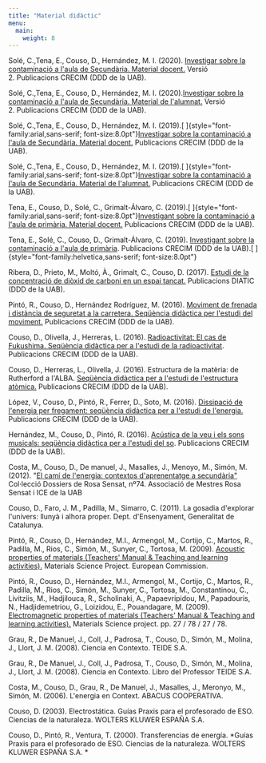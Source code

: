 ```yaml
---
title: "Material didàctic"
menu:
  main:
    weight: 8
---
```

Solé, C.,Tena, E., Couso, D., Hernández, M. I. (2020). [Investigar sobre
la contaminació a l\'aula de Secundària. Material
docent.](https://ddd.uab.cat/pub/recdoc/2019/201543/Projecte_Atencio_Docents_a2020.pdf)
Versió 2. Publicacions CRECIM (DDD de la UAB).

Solé, C.,Tena, E., Couso, D., Hernández, M. I. (2020).[Investigar sobre
la contaminació a l'aula de Secundària. Material de
l'alumnat.](https://ddd.uab.cat/pub/recdoc/2019/201543/Projecte_Atencio_Alumnat_a2020.pdf)
Versió 2. Publicacions CRECIM (DDD de la UAB).

Solé, C.,Tena, E., Couso, D., Hernández, M. I.
(2019).[ ]{style="font-family:arial,sans-serif; font-size:8.0pt"}[Investigar
sobre la contaminació a l'aula de Secundària. Material
docent.](https://ddd.uab.cat/pub/recdoc/2019/201543/Projecte_Atencio_Docents.pdf) Publicacions
CRECIM (DDD de la UAB).

Solé, C.,Tena, E., Couso, D., Hernández, M. I.
(2019).[ ]{style="font-family:arial,sans-serif; font-size:8.0pt"}[Investigar
sobre la contaminació a l'aula de Secundària. Material de
l\'alumnat.](https://ddd.uab.cat/pub/recdoc/2019/201543/Projecte_Atencio_Alumnat.pdf) Publicacions
CRECIM (DDD de la UAB).

Tena, E., Couso, D., Solé, C., Grimalt-Álvaro, C.
(2019).[ ]{style="font-family:arial,sans-serif; font-size:8.0pt"}[Investigant
sobre la contaminació a l'aula de primària. Material
docent.](https://ddd.uab.cat/pub/recdoc/2019/201068/Material_per_docent_V8_DDD.pdf) Publicacions
CRECIM (DDD de la UAB).

Tena, E., Solé, C., Couso, D., Grimalt-Álvaro, C. (2019). [Investigant
sobre la contaminació a l'aula de
primària](https://ddd.uab.cat/record/201068). Publicacions CRECIM (DDD
de la UAB).[
]{style="font-family:helvetica,sans-serif; font-size:8.0pt"}

Ribera, D., Prieto, M., Moltó, À., Grimalt, C., Couso, D. (2017).
[Estudi de la concentració de diòxid de carboni en un espai
tancat.](https://ddd.uab.cat/record/182125) Publicacions DIATIC (DDD de
la UAB).

Pintó, R., Couso, D., Hernández Rodríguez, M. (2016). [Moviment de
frenada i distància de seguretat a la carretera. Seqüència didàctica per
l\'estudi del moviment.](https://ddd.uab.cat/record/182198) Publicacions
CRECIM (DDD de la UAB).

Couso, D., Olivella, J., Herreras, L. (2016). [Radioactivitat: El cas de
Fukushima. Seqüència didàctica per a l\'estudi de la
radioactivitat](https://ddd.uab.cat/record/182188). Publicacions CRECIM
(DDD de la UAB).

Couso, D., Herreras, L., Olivella, J. (2016). Estructura de la matèria:
de Rutherford a l\'ALBA. [Seqüència didàctica per a l\'estudi de
l\'estructura atòmica.](https://ddd.uab.cat/record/182187) Publicacions
CRECIM (DDD de la UAB).

López, V., Couso, D., Pintó, R., Ferrer, D., Soto, M. (2016).
[Dissipació de l\'energia per fregament: seqüència didàctica per a
l\'estudi de l\'energia.](https://ddd.uab.cat/record/182178)
Publicacions CRECIM (DDD de la UAB).

Hernández, M., Couso, D., Pintó, R. (2016). [Acústica de la veu i els
sons musicals: seqüència didàctica per a l\'estudi del
so](https://ddd.uab.cat/record/182165). Publicacions CRECIM (DDD de la
UAB).

Costa, M., Couso, D., De manuel, J., Masalles, J., Menoyo, M., Simón, M.
(2012). \"[El camí de l'energia: contextos d'aprenentatge a
secundària\"](http://www2.rosasensat.org/es/post/el-cami-de-l-energia-nou-dossier-de-rosa-sensat)
Col·lecció Dossiers de Rosa Sensat, nº74. Associació de Mestres Rosa
Sensat i ICE de la UAB

Couso, D., Faro, J. M., Padilla, M., Simarro, C. (2011). La gosadia
d\'explorar l\'univers: llunyà i alhora proper. Dept. d\'Ensenyament,
Generalitat de Catalunya.

Pintó, R., Couso, D., Hernández, M.I., Armengol, M., Cortijo, C.,
Martos, R., Padilla, M., Rios, C., Simón, M., Sunyer, C., Tortosa, M.
(2009). [Acoustic properties of materials (Teachers\' Manual & Teaching
and learning activities).](https://ddd.uab.cat/record/158291) Materials
Science Project. European Commission.

Pintó, R., Couso, D., Hernández, M.I., Armengol, M., Cortijo, C.,
Martos, R., Padilla, M., Rios, C., Simón, M., Sunyer, C., Tortosa, M.,
Constantinou, C., Livitziis, M., Hadjilouca, R., Scholinaki, A.,
Papaevripidou, M., Papadouris, N., Hadjidemetriou, G., Loizidou, E.,
Pouandagare, M. (2009). [Electromagnetic properties of materials
(Teachers\' Manual & Teaching and learning
activities).](https://ddd.uab.cat/record/158297) Materials Science
project. pp. 27 / 78 / 27 / 78.

Grau, R., De Manuel, J., Coll, J., Padrosa, T., Couso, D., Simón, M.,
Molina, J., Llort, J. M. (2008). Ciencia en Contexto. TEIDE S.A.

Grau, R., De Manuel, J., Coll, J., Padrosa, T., Couso, D., Simón, M.,
Molina, J., Llort, J. M. (2008). Ciencia en Contexto. Libro del
Professor TEIDE S.A.

Costa, M., Couso, D., Grau, R., De Manuel, J., Masalles, J., Meronyo,
M., Simón, M. (2006). L\'energia en Context. ABACUS COOPERATIVA.

Couso, D. (2003). Electrostática. Guías Praxis para el profesorado de
ESO. Ciencias de la naturaleza. WOLTERS KLUWER ESPAÑA S.A.

Couso, D., Pintó, R., Ventura, T. (2000). Transferencias de energía.
*Guías Praxis para el profesorado de ESO. Ciencias de la
naturaleza. WOLTERS KLUWER ESPAÑA S.A. *
